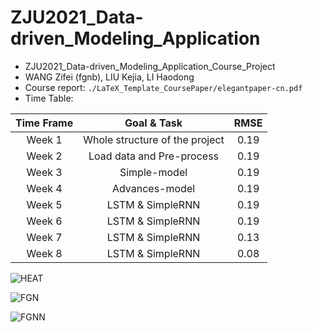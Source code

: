# ZJU2021_Data-driven_Modeling_Application

- ZJU2021_Data-driven_Modeling_Application_Course_Project
- WANG Zifei (fgnb), LIU Kejia, LI Haodong
- Course report: `./LaTeX_Template_CoursePaper/elegantpaper-cn.pdf`
- Time Table:

|Time Frame|Goal & Task|RMSE|
|:-----:|:-----:|:--:|
|Week 1|Whole structure of the project|0.19|
|Week 2|Load data and Pre-process|0.19|
|Week 3|Simple-model|0.19|
|Week 4|Advances-model|0.19|
|Week 5|LSTM & SimpleRNN|0.19|
|Week 6|LSTM & SimpleRNN|0.19|
|Week 7|LSTM & SimpleRNN|0.13|
|Week 8|LSTM & SimpleRNN|0.08|

![HEAT](https://user-images.githubusercontent.com/67775090/170697927-f8412fc4-ef2b-4c25-b8f0-a57b10a810e8.png)

![FGN](https://user-images.githubusercontent.com/67775090/170697944-90cf0ed3-03f6-4b79-b03b-83625eaf3163.png)

![FGNN](https://user-images.githubusercontent.com/67775090/170697955-9cabe72d-ab1f-44e2-af93-28cae1642c2f.png)

